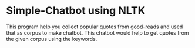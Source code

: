 # Simple-Chatbot using NLTK

This program help you collect popular quotes from [good-reads](https://www.goodreads.com/) and used that as corpus to make chatbot.
This chatbot would help to get quotes from the given corpus using the keywords.

 
